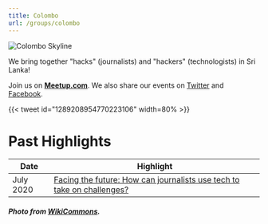 ```yaml
---
title: Colombo
url: /groups/colombo
---
```


![Colombo Skyline](https://upload.wikimedia.org/wikipedia/commons/5/57/UG-LK_Photowalk_-_Colombo_Skyline_-_2017-03-12_%284%29.jpg)

We bring together "hacks" (journalists) and "hackers" (technologists) in Sri Lanka!

Join us on **[Meetup.com](https://www.meetup.com/Hacks-Hackers-Colombo/)**. We also share our events on [Twitter](https://twitter.com/HacksHackersCMB) and [Facebook](https://www.facebook.com/HacksHackersSriLanka/).

{{< tweet id="1289208954770223106" width=80% >}}

# Past Highlights

| **Date**  | **Highlight** |  
|-----------|---------------|  
| July 2020 | [Facing the future: How can journalists use tech to take on challenges?](https://www.meetup.com/Hacks-Hackers-Colombo/events/272213098/) |

##### Photo from [WikiCommons](wikicommons.org).
